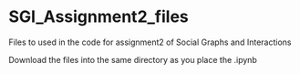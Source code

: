 # SGI_Assignment2_files
Files to used in the code for assignment2 of Social Graphs and Interactions

Download the files into the same directory as you place the .ipynb
